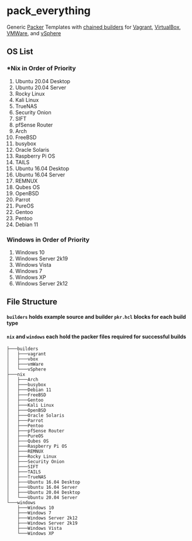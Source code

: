 # pack_everything
Generic [Packer](https://www.packer.io/docs) Templates with [chained builders](https://medium.com/swlh/chaining-machine-image-builds-with-packer-b6fd99e35049) for [Vagrant](https://www.packer.io/docs/builders/vagrant), [VirtualBox](https://www.packer.io/docs/builders/virtualbox/iso), [VMWare](https://www.packer.io/docs/builders/vmware/iso), and [vSphere](https://www.packer.io/docs/builders/vsphere/vsphere-iso)

## OS List
### \*Nix in Order of Priority
1) Ubuntu 20.04 Desktop
2) Ubuntu 20.04 Server
3) Rocky Linux
4) Kali Linux
5) TrueNAS
6) Security Onion
7) SIFT
8) pfSense Router
9) Arch
10) FreeBSD
11) busybox
12) Oracle Solaris
13) Raspberry Pi OS
14) TAILS
15) Ubuntu 16.04 Desktop
16) Ubuntu 16.04 Server
17) REMNUX
18) Qubes OS
19) OpenBSD
20) Parrot
21) PureOS
22) Gentoo
23) Pentoo
24) Debian 11


### Windows in Order of Priority
1) Windows 10
2) Windows Server 2k19
3) Windows Vista
4) Windows 7
5) Windows XP
6) Windows Server 2k12


## File Structure
#### `builders` holds example source and builder `pkr.hcl` blocks for each build type

#### `nix` and `windows` each hold the packer files required for successful builds
```
├───builders
│   ├───vagrant
│   ├───vbox
│   ├───vmWare
│   └───vSphere
├───nix
│   ├───Arch
│   ├───busybox
│   ├───Debian 11
│   ├───FreeBSD
│   ├───Gentoo
│   ├───Kali Linux
│   ├───OpenBSD
│   ├───Oracle Solaris
│   ├───Parrot
│   ├───Pentoo
│   ├───pfSense Router
│   ├───PureOS
│   ├───Qubes OS
│   ├───Raspberry Pi OS
│   ├───REMNUX
│   ├───Rocky Linux
│   ├───Security Onion
│   ├───SIFT
│   ├───TAILS
│   ├───TrueNAS
│   ├───Ubuntu 16.04 Desktop
│   ├───Ubuntu 16.04 Server
│   ├───Ubuntu 20.04 Desktop
│   └───Ubuntu 20.04 Server
└───windows
    ├───Windows 10
    ├───Windows 7
    ├───Windows Server 2k12
    ├───Windows Server 2k19
    ├───Windows Vista
    └───Windows XP
```
